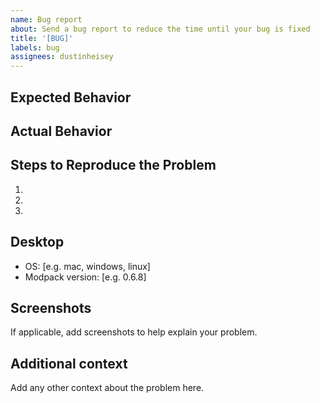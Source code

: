 ```yaml
---
name: Bug report
about: Send a bug report to reduce the time until your bug is fixed
title: '[BUG]'
labels: bug
assignees: dustinheisey
---
```


## Expected Behavior

## Actual Behavior

## Steps to Reproduce the Problem

1.
2.
3.

## Desktop

- OS: [e.g. mac, windows, linux]
- Modpack version: [e.g. 0.6.8]

## Screenshots

If applicable, add screenshots to help explain your problem.

## Additional context

Add any other context about the problem here.
